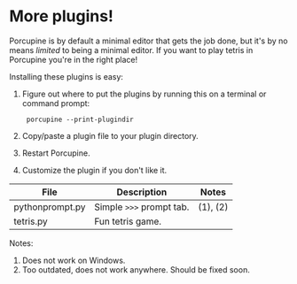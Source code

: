 # More plugins!

Porcupine is by default a minimal editor that gets the job done, but
it's by no means *limited* to being a minimal editor. If you want to
play tetris in Porcupine you're in the right place!

Installing these plugins is easy:

1. Figure out where to put the plugins by running this on a terminal or
   command prompt:

        porcupine --print-plugindir

2. Copy/paste a plugin file to your plugin directory.
3. Restart Porcupine.
4. Customize the plugin if you don't like it.

| File              | Description                   | Notes     |
| ----------------- | ----------------------------- | --------- |
| pythonprompt.py   | Simple `>>>` prompt tab.      | (1), (2)  |
| tetris.py         | Fun tetris game.              |           |

Notes:
1. Does not work on Windows.
2. Too outdated, does not work anywhere. Should be fixed soon.
